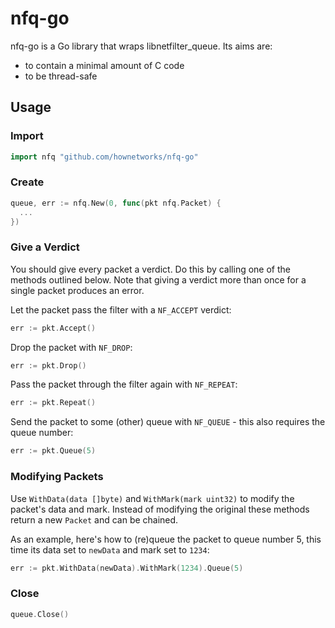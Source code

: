 # nfq-go

nfq-go is a Go library that wraps libnetfilter_queue. Its aims are:
 * to contain a minimal amount of C code
 * to be thread-safe

## Usage

### Import 

```go
import nfq "github.com/hownetworks/nfq-go"
```

### Create

```go
queue, err := nfq.New(0, func(pkt nfq.Packet) {
  ...
})
```

### Give a Verdict

You should give every packet a verdict. Do this by calling one of the methods outlined below. Note that giving a verdict more than once for a single packet produces an error.

Let the packet pass the filter with a `NF_ACCEPT` verdict:

```go
err := pkt.Accept()
```

Drop the packet with `NF_DROP`:

```go
err := pkt.Drop()
```

Pass the packet through the filter again with `NF_REPEAT`:

```go
err := pkt.Repeat()
```

Send the packet to some (other) queue with `NF_QUEUE` - this also requires the queue number:

```go
err := pkt.Queue(5)
```

### Modifying Packets

Use `WithData(data []byte)` and `WithMark(mark uint32)` to modify the packet's data and mark. Instead of modifying the original these methods return a new `Packet` and can be chained.

As an example, here's how to (re)queue the packet to queue number 5, this time its data set to `newData` and mark set to `1234`:

```go
err := pkt.WithData(newData).WithMark(1234).Queue(5)
```

### Close

```go
queue.Close()
```
